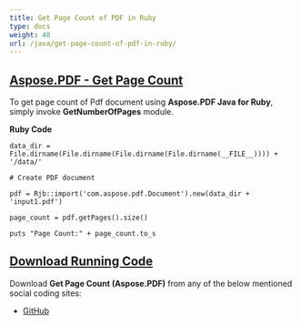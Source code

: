 ```yaml
---
title: Get Page Count of PDF in Ruby
type: docs
weight: 40
url: /java/get-page-count-of-pdf-in-ruby/
---
```


## <ins>**Aspose.PDF - Get Page Count**
To get page count of Pdf document using **Aspose.PDF Java for Ruby**, simply invoke **GetNumberOfPages** module.

**Ruby Code**

```
data_dir = File.dirname(File.dirname(File.dirname(File.dirname(__FILE__)))) + '/data/'

# Create PDF document

pdf = Rjb::import('com.aspose.pdf.Document').new(data_dir + 'input1.pdf')

page_count = pdf.getPages().size()

puts "Page Count:" + page_count.to_s
```

## <ins>**Download Running Code**
Download **Get Page Count (Aspose.PDF)** from any of the below mentioned social coding sites:

- [GitHub](https://github.com/aspose-pdf/Aspose.PDF-for-Java/tree/master/Plugins/Aspose_Pdf_Java_for_Ruby/lib/asposepdfjava/Pages/getnumberofpages.rb)
